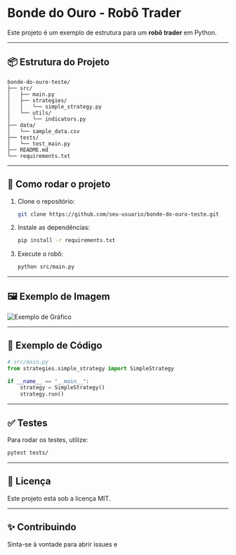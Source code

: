 # Bonde do Ouro - Robô Trader

Este projeto é um exemplo de estrutura para um **robô trader** em Python.

---

## 📦 Estrutura do Projeto

```
bonde-do-ouro-teste/
├── src/
│   ├── main.py
│   ├── strategies/
│   │   └── simple_strategy.py
│   └── utils/
│       └── indicators.py
├── data/
│   └── sample_data.csv
├── tests/
│   └── test_main.py
├── README.md
└── requirements.txt
```

---

## 🚀 Como rodar o projeto

1. Clone o repositório:
   ```sh
   git clone https://github.com/seu-usuario/bonde-do-ouro-teste.git
   ```
2. Instale as dependências:
   ```sh
   pip install -r requirements.txt
   ```
3. Execute o robô:
   ```sh
   python src/main.py
   ```

---

## 🖼️ Exemplo de Imagem

![Exemplo de Gráfico](https://matplotlib.org/stable/_images/sphx_glr_plot_001.png)

---

## 📝 Exemplo de Código

```python
# src/main.py
from strategies.simple_strategy import SimpleStrategy

if __name__ == "__main__":
    strategy = SimpleStrategy()
    strategy.run()
```

---

## ✅ Testes

Para rodar os testes, utilize:
```sh
pytest tests/
```

---

## 📄 Licença

Este projeto está sob a licença MIT.

---

## ✨ Contribuindo

Sinta-se à vontade para abrir issues e
